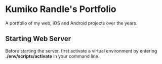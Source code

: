 # Kumiko Randle's Portfolio
A portfolio of my web, iOS and Android projects over the years.

## Starting Web Server
Before starting the server, first activate a virtual environment by entering <b>./env/scripts/activate</b> in your command line. 
<!-- Once activated, go into the "src" folder by entering <b>cd src</b> and enter <b>python manage.py runserver</b> into the command line. Once complete, look in the command line for the URL the server is being run at, usually its http://127.0.0.1:8000/.  -->
